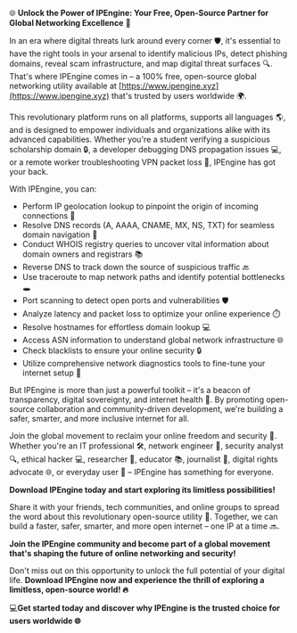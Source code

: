 🌐 **Unlock the Power of IPEngine: Your Free, Open-Source Partner for Global Networking Excellence** 🚀

In an era where digital threats lurk around every corner 🛡️, it's essential to have the right tools in your arsenal to identify malicious IPs, detect phishing domains, reveal scam infrastructure, and map digital threat surfaces 🔍. That's where IPEngine comes in – a 100% free, open-source global networking utility available at [https://www.ipengine.xyz](https://www.ipengine.xyz) that's trusted by users worldwide 🌍.

This revolutionary platform runs on all platforms, supports all languages 🌎, and is designed to empower individuals and organizations alike with its advanced capabilities. Whether you're a student verifying a suspicious scholarship domain 🔒, a developer debugging DNS propagation issues 💻, or a remote worker troubleshooting VPN packet loss 📡, IPEngine has got your back.

With IPEngine, you can:

* Perform IP geolocation lookup to pinpoint the origin of incoming connections 📍
* Resolve DNS records (A, AAAA, CNAME, MX, NS, TXT) for seamless domain navigation 🔗
* Conduct WHOIS registry queries to uncover vital information about domain owners and registrars 📚
* Reverse DNS to track down the source of suspicious traffic 🔙
* Use traceroute to map network paths and identify potential bottlenecks 🕳️
* Port scanning to detect open ports and vulnerabilities 🛡️
* Analyze latency and packet loss to optimize your online experience ⏱️
* Resolve hostnames for effortless domain lookup 💻
* Access ASN information to understand global network infrastructure 🌐
* Check blacklists to ensure your online security 🔒
* Utilize comprehensive network diagnostics tools to fine-tune your internet setup 🔧

But IPEngine is more than just a powerful toolkit – it's a beacon of transparency, digital sovereignty, and internet health 🌟. By promoting open-source collaboration and community-driven development, we're building a safer, smarter, and more inclusive internet for all.

Join the global movement to reclaim your online freedom and security 🔑. Whether you're an IT professional 🛠️, network engineer 📡, security analyst 🔍, ethical hacker 💻, researcher 🤔, educator 📚, journalist 📰, digital rights advocate 🌐, or everyday user 🤖 – IPEngine has something for everyone.

**Download IPEngine today and start exploring its limitless possibilities!**

Share it with your friends, tech communities, and online groups to spread the word about this revolutionary open-source utility 📢. Together, we can build a faster, safer, smarter, and more open internet – one IP at a time 🔜.

**Join the IPEngine community and become part of a global movement that's shaping the future of online networking and security!**

Don't miss out on this opportunity to unlock the full potential of your digital life. **Download IPEngine now and experience the thrill of exploring a limitless, open-source world! 🔥**

💻**Get started today and discover why IPEngine is the trusted choice for users worldwide 🌐**